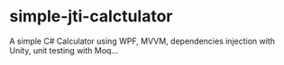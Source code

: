 # simple-jti-calctulator
A simple C# Calculator using WPF, MVVM, dependencies injection with Unity, unit testing with Moq...
